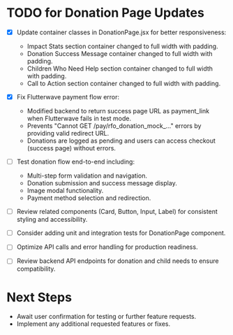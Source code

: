 # TODO for Donation Page Updates

- [x] Update container classes in DonationPage.jsx for better responsiveness:
  - Impact Stats section container changed to full width with padding.
  - Donation Success Message container changed to full width with padding.
  - Children Who Need Help section container changed to full width with padding.
  - Call to Action section container changed to full width with padding.

- [x] Fix Flutterwave payment flow error:
  - Modified backend to return success page URL as payment_link when Flutterwave fails in test mode.
  - Prevents "Cannot GET /pay/rfo_donation_mock_..." errors by providing valid redirect URL.
  - Donations are logged as pending and users can access checkout (success page) without errors.

- [ ] Test donation flow end-to-end including:
  - Multi-step form validation and navigation.
  - Donation submission and success message display.
  - Image modal functionality.
  - Payment method selection and redirection.

- [ ] Review related components (Card, Button, Input, Label) for consistent styling and accessibility.

- [ ] Consider adding unit and integration tests for DonationPage component.

- [ ] Optimize API calls and error handling for production readiness.

- [ ] Review backend API endpoints for donation and child needs to ensure compatibility.

# Next Steps

- Await user confirmation for testing or further feature requests.
- Implement any additional requested features or fixes.
